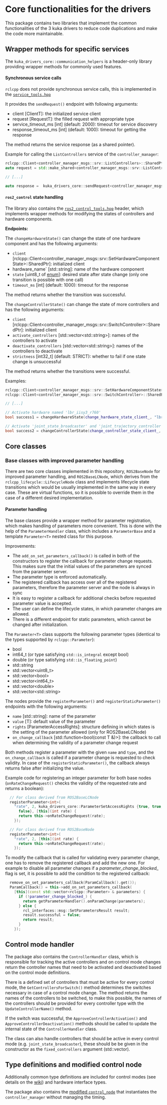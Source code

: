 # Core functionalities for the drivers

This package contains two libraries that implement the common functionalities of the 3 kuka drivers to reduce code duplications and make the code more maintainable.

## Wrapper methods for specific services
The `kuka_drivers_core::communication_helpers` is a header-only library providing wrapper methods for commonly used features.

#### Synchronous service calls

`rclcpp` does not provide synchronous service calls, this is implemented in the [`service_tools.hpp`](https://github.com/kroshu/kuka_drivers/blob/master/kuka_drivers_core/include/communication_helpers/service_tools.hpp)

It provides the `sendRequest()` endpoint with following arguments:
- client [ClientT]: the initialized service client
- request [RequestT]: the filled request with appropriate type
- service_timeout_ms [int] (default: 2000): timeout for service discovery
- response_timeout_ms [int] (default: 1000): timeout for getting the response

The method returns the service response (as a shared pointer).

Example for calling the `ListControllers` service of the `controller_manager`:
```C++
rclcpp::Client<controller_manager_msgs::srv::ListControllers>::SharedPtr get_controllers_client_;
auto request = std::make_shared<controller_manager_msgs::srv::ListControllers::Request>();

// [...]

auto response =  kuka_drivers_core::sendRequest<controller_manager_msgs::srv::ListControllers::Response>(get_controllers_client_, request, 0, 1000);
```

#### `ros2_control` state handling

The library also contains the [`ros2_control_tools.hpp`](https://github.com/kroshu/kuka_drivers/blob/master/kuka_drivers_core/include/communication_helpers/ros2_control_tools.hpp) header, which implements wrapper methods for modifying the states of controllers and hardware components.

**Endpoints:**

The `changeHardwareState()` can change the state of one hardware component and has the following arguments:
- `client` [rclcpp::Client<controller_manager_msgs::srv::SetHardwareComponentState>::SharedPtr]: initialized client
- hardware_name` [std::string]: name of the hardware component
- `state` [uint8_t of [enum](https://docs.ros2.org/foxy/api/lifecycle_msgs/msg/State.html)]: desired state after state change (only one transition is possible with one call)
- `timeout_ms` [int] (default: 1000): timeout for the response

The method returns whether the transition was successful.

The `changeControllerState()` can change the state of more controllers and has the following arguments:
- `client` [rclcpp::Client<controller_manager_msgs::srv::SwitchController>::SharedPtr]: initialized client
- `activate_controllers` [std::vector\<std::string\>]: names of the controllers to activate
- `deactivate_controllers` [std::vector\<std::string\>]: names of the controllers to deactivate
- `strictness` [int32_t] (default: STRICT): whether to fail if one state change is unsuccessful

The method returns whether the transitions were successful.


Examples:
```C++
rclcpp::Client<controller_manager_msgs::srv::SetHardwareComponentState>::SharedPtr change_hardware_state_client_;
rclcpp::Client<controller_manager_msgs::srv::SwitchController>::SharedPtr change_controller_state_client_;

// [...]

// Activate hardware named 'lbr_iisy3_r760'
bool success1 = changeHardwareState(change_hardware_state_client_, "lbr_iisy3_r760", State::PRIMARY_STATE_ACTIVE);

// Activate 'joint_state_broadcaster' and 'joint_trajectory_controller'
bool success2 = changeControllerState(change_controller_state_client_, {"joint_state_broadcaster", "joint_trajectory_controller"}, {/*nothing to deactivate*/});
```

## Core classes

### Base classes with improved parameter handling

There are two core classes implemented in this repository, `ROS2BaseNode` for improved parameter handling, and `ROS2BaseLCNode`, which derives from the `rclcpp_lifecycle::LifecycleNode` class and implements lifecycle state transitions which would be usually implemented in the same way in every case. These are virtual functions, so it is possible to override them in the case of a different desired implementation.

#### Parameter handling

The base classes provide a wrapper method for parameter registration, which makes handling of parameters more convenient.
This is done with the help of the `ParameterHandler` class, which includes a `ParameterBase` and a template `Parameter<T>` nested class for this purpose.

Improvements:
- The `add_on_set_parameters_callback()` is called in both of the constructors to register the callback for parameter change requests. This makes sure that the initial values of the parameters are synced from the parameter server.
- The parameter type is enforced automatically.
- The registered callback has access over all of the registered parameters, therefore the parameter server and the node is always in sync
- It is easy to register a callback for additional checks before requested parameter value is accepted.
- The user can define the lifecycle states, in which parameter changes are allowed.
- There is a different endpoint for static parameters, which cannot be changed after initialization.

The `Parameter<T>` class supports the following parameter types (identical to the types supported by `rclcpp::Parameter`):
 - bool
 - int64_t (or type satisfying `std::is_integral` except bool)
 - double (or type satisfying `std::is_floating_point`)
 - std::string
 - std::vector\<uint8_t\>
 - std::vector\<bool\>
 - std::vector\<int64_t\>
 - std::vector\<double\>
 - std::vector\<std::string\>


The nodes provide the `registerParameter()` and `registerStaticParameter()` endpoints with the following arguments:
 - `name` [std::string]: name of the parameter
 - `value` [T]: default value of the parameter
 - `rights` [ParameterAccessRights]: structure defining in which states is the setting of the parameter allowed (only for ROS2BaseLCNode)
 - `on_change_callback` [std::function<bool(const T &)>]: the callback to call when determining the validity of a parameter change request

Both methods register a parameter with the given `name` and `type`, and the `on_change_callback` is called if a parameter change is requested to check validity. In case of the `registerStaticParameter()`, the callback always returns false after initializing the value.

Example code for registering an integer parameter for both base nodes (`onRateChangeRequest()` checks the validity of the requested rate and returns a boolean):
```C++
  // For class derived from ROS2BaseLCNode
  registerParameter<int>(
    "rate", 2, kuka_drivers_core::ParameterSetAccessRights {true, true,
      false}, [this](int rate) {
      return this->onRateChangeRequest(rate);
    });

  // For class derived from ROS2BaseNode
  registerParameter<int>(
    "rate", 2, [this](int rate) {
      return this->onRateChangeRequest(rate);
    });
```

To modify the callback that is called for validating every parameter change, one has to remove the registered callback and add the new one. For example to disable all parameter changes if a *parameter_change_blocked_* flag is set, it is possible to add the condition to the registered callback:

```C++
  remove_on_set_parameters_callback(ParamCallback().get());
  ParamCallback() = this->add_on_set_parameters_callback(
    [this](const std::vector<rclcpp::Parameter> & parameters) {
      if (!parameter_change_blocked_) {
        return getParameterHandler().onParamChange(parameters);
      } else {
        rcl_interfaces::msg::SetParametersResult result;
        result.successful = false;
        return result;
      }
    });
```

## Control mode handler

The package also contains the `ControllerHandler` class, which is responsible for tracking the active controllers and on control mode changes return the controller names that need to be activated and deactivated based on the control mode definitions.

There is a defined set of controllers that must be active for every control mode, the `GetControllersForSwitch()` method determines the switches necessary in case of a control mode change. The method returns the names of the controllers to be switched, to make this possible, the names of the controllers should be provided for every controller type with the `UpdateControllerName()` method.

If the switch was successful, the `ApproveControllerActivation()` and `ApproveControllerDeactivation()` methods should be called to update the internal state of the `ControllerHandler` class.

The class can also handle controllers that should be active in every control mode (e.g. `joint_state_broadcaster`), these should be be given in the constructor as the `fixed_controllers` argument (std::vector).

## Type definitions and modified control node

Additionally common type definitions are included for control modes (see details on the [wiki](https://github.com/kroshu/kuka_drivers/wiki#control-mode-definitions)) and hardware interface types.

The package also contains the [modified `control_node`](https://github.com/kroshu/kuka_drivers/wiki#real-time-interface) that instantiates the `controller_manager` without managing the timing.
